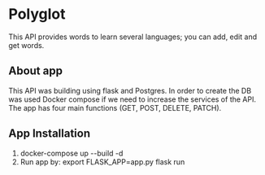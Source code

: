 # Polyglot
This API provides words to learn several languages; you can add, edit and get words. 

## About app 
This API was building using flask and Postgres. In order to create the DB was used Docker compose if we need to increase the services of the API. The app has four main functions (GET, POST, DELETE, PATCH).

## App Installation 
1. docker-compose up --build -d
2. Run app by: 
    export FLASK_APP=app.py
    flask run

